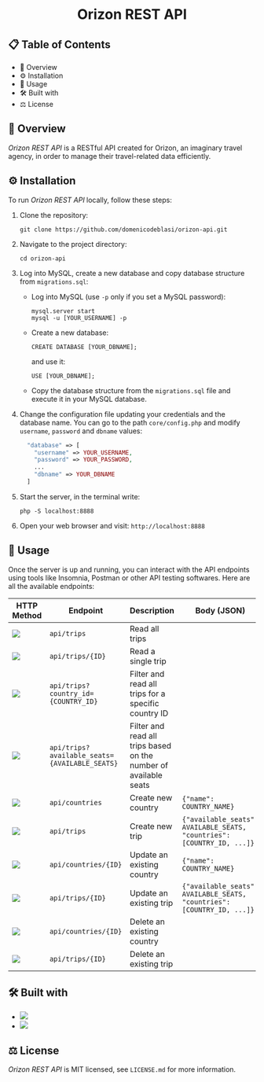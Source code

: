 <h1 align="center">Orizon REST API</h1>


## 📋 Table of Contents

- 👀 Overview
- ⚙️ Installation
- 🤌 Usage
- 🛠️ Built with
- ⚖️ License


## 👀 Overview

*Orizon REST API* is a RESTful API created for Orizon, an imaginary travel agency, in order to manage their travel-related data efficiently.


## ⚙️ Installation

To run *Orizon REST API* locally, follow these steps:

1. Clone the repository:
   ```
   git clone https://github.com/domenicodeblasi/orizon-api.git
   ```
   
2. Navigate to the project directory:
   ```
   cd orizon-api
   ```
   
3. Log into MySQL, create a new database and copy database structure from `migrations.sql`:
   
   - Log into MySQL (use `-p` only if you set a MySQL password):
      ```
      mysql.server start
      mysql -u [YOUR_USERNAME] -p
      ```
      
   - Create a new database:
      ```mysql
      CREATE DATABASE [YOUR_DBNAME];
      ```
      and use it:
      ```mysql
      USE [YOUR_DBNAME];
      ```
      
   - Copy the database structure from the `migrations.sql` file and execute it in your MySQL database.

4. Change the configuration file updating your credentials and the database name. You can go to the path `core/config.php` and modify `username`, `password` and `dbname` values:

   ```php
     "database" => [
       "username" => YOUR_USERNAME,
       "password" => YOUR_PASSWORD,
       ...
       "dbname" => YOUR_DBNAME
     ]
   ```
      
5. Start the server, in the terminal write:
   ```
   php -S localhost:8888
   ```
   
6. Open your web browser and visit: `http://localhost:8888`


## 🤌 Usage

Once the server is up and running, you can interact with the API endpoints using tools like Insomnia, Postman or other API testing softwares. Here are all the available endpoints:

| HTTP Method                                           |  Endpoint                                    | Description                                                     | Body (JSON)                                           |
|-------------------------------------------------------|----------------------------------------------|-----------------------------------------------------------------|-------------------------------------------------------|
| <img src="https://img.shields.io/badge/GET-4895ef">   | `api/trips`                                  | Read all trips                                                  |                                                       |
| <img src="https://img.shields.io/badge/GET-4895ef">   | `api/trips/{ID}`                             | Read a single trip                                              |                                                       |
| <img src="https://img.shields.io/badge/GET-4895ef">   | `api/trips?country_id={COUNTRY_ID}`          | Filter and read all trips for a specific country ID             |                                                       |
| <img src="https://img.shields.io/badge/GET-4895ef">   | `api/trips?available_seats={AVAILABLE_SEATS}`| Filter and read all trips based on the number of available seats|                                                       |
| <img src="https://img.shields.io/badge/POST-08a045">  | `api/countries`                              | Create new country                                              | ```{"name": COUNTRY_NAME}```                          |
| <img src="https://img.shields.io/badge/POST-08a045">  | `api/trips`                                  | Create new trip                                                 | ```{"available_seats": AVAILABLE_SEATS, "countries": [COUNTRY_ID, ...]}```|
| <img src="https://img.shields.io/badge/PUT-e88504">   | `api/countries/{ID}`                         | Update an existing country                                      | ```{"name": COUNTRY_NAME}```                          |
| <img src="https://img.shields.io/badge/PUT-e88504">   | `api/trips/{ID}`                             | Update an existing trip                                         | ```{"available_seats": AVAILABLE_SEATS, "countries": [COUNTRY_ID, ...]}```|
| <img src="https://img.shields.io/badge/DELETE-ed2939">| `api/countries/{ID}`                         | Delete an existing country                                      |                                                       |
| <img src="https://img.shields.io/badge/DELETE-ed2939">| `api/trips/{ID}`                             | Delete an existing trip                                         |                                                       |



## 🛠️ Built with

* <a href="https://www.php.net/"><img src="https://img.shields.io/badge/PHP-777BB4?style=for-the-badge&logo=php&logoColor=white"></a>
* <a href="https://www.mysql.com/"><img src="https://img.shields.io/badge/MySQL-005C84?style=for-the-badge&logo=mysql&logoColor=white"></a>

## ⚖️ License

*Orizon REST API* is MIT licensed, see `LICENSE.md` for more information.
